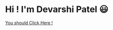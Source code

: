 # Hi ! I'm Devarshi Patel 😃

<a href="http://amazingdotdp.me/" target="_blank"> You should Click Here ! </a>
